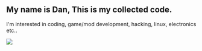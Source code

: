 ## My name is Dan, This is my collected code.
I'm interested in coding, game/mod development, hacking, linux, electronics etc..

<picture>
  <source
    srcset="https://github-readme-stats.vercel.app/api?username=thecosmicslug&show_icons=true&theme=dark&show=reviews,discussions_started,discussions_answered,prs_merged,prs_merged_percentage"
    media="(prefers-color-scheme: dark)"
  />
  <source
    srcset="https://github-readme-stats.vercel.app/api?username=thecosmicslug&show_icons=true&show=reviews,discussions_started,discussions_answered,prs_merged,prs_merged_percentage"
    media="(prefers-color-scheme: light), (prefers-color-scheme: no-preference)"
  />
  <img src="https://github-readme-stats.vercel.app/api?username=thecosmicslug&show_icons=true&show=reviews,discussions_started,discussions_answered,prs_merged,prs_merged_percentage" />
</picture>
